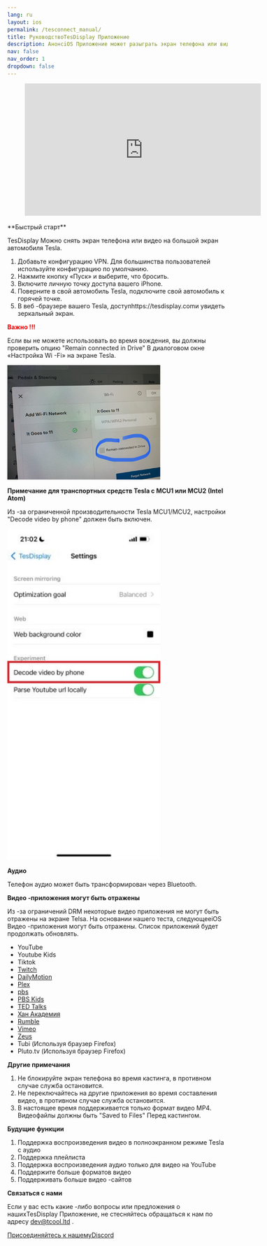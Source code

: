 ```yaml
---
lang: ru
layout: ios
permalink: /tesconnect_manual/
title: РуководствоTesDisplay Приложение
description: АнонсiOS Приложение может разыграть экран телефона или видео в Tesla во время вождения.
nav: false
nav_order: 1
dropdown: false
---
```

<!-- _pages/tesconnect_manual.md -->
<!-- blank line -->
<figure class= "video-container" >
  <iframe width= "540"  height= "303"  src= "https://www.youtube.com/embed/gxGi8oQ0bmM"  frameborder= "0"  allowfullscreen= "true" > </iframe>
</figure>
<!-- blank line -->
 **Быстрый старт** 

TesDisplay Можно снять экран телефона или видео на большой экран автомобиля Tesla.
1. Добавьте конфигурацию VPN. Для большинства пользователей используйте конфигурацию по умолчанию.
2. Нажмите кнопку «Пуск» и выберите, что бросить.
3. Включите личную точку доступа вашего iPhone.
4. Поверните в свой автомобиль Tesla, подключите свой автомобиль к горячей точке.
5. В веб -браузере вашего Tesla, доступhttps://tesdisplay.comи увидеть зеркальный экран.

 **<span style="color: red"> <b> Важно !!! </b></span>** 

<p> Если вы не можете использовать во время вождения, вы должны проверить опцию "Remain connected in Drive"  В диалоговом окне «Настройка Wi -Fi» на экране Tesla. </p>
<img src= "/assets/img/wifi-connected.jpg"  width= "350px" >

 **Примечание для транспортных средств Tesla с MCU1 или MCU2 (Intel Atom)** 
<p> Из -за ограниченной производительности Tesla MCU1/MCU2, настройки "Decode video by phone"  должен быть включен. </p>
<img src= "/assets/img/mcu-setting.jpg"  width= "350px" >

 **Аудио** 

Телефон аудио может быть трансформирован через Bluetooth.

<a id = "video_apps" > **Видео -приложения могут быть отражены** </a>

Из -за ограничений DRM некоторые видео приложения не могут быть отражены на экране Telsa.
На основании нашего теста, следующееiOS Видео -приложения могут быть отражены.
Список приложений будет продолжать обновлять.

- YouTube
- Youtube Kids
- Tiktok
- <a href='/demo-twitch'>Twitch</a>
- <a href='/demo-dailymotion'>DailyMotion</a>
- <a href='/demo-plex'>Plex</a>
- <a href='/demo-pbs'> pbs </a>
- <a href='/demo-pbskids'>PBS Kids</a>
- <a href='/demo-Ted'>TED Talks</a>
- <a href='/demo-khan'> Хан Академия </a>
- <a href='/demo-rumble'>Rumble</a>
- <a href='/demo-vimeo'>Vimeo</a>
- <a href='/demo-zeus'>Zeus</a>
- Tubi (Используя браузер Firefox)
- Pluto.tv (Используя браузер Firefox)


 **Другие примечания** 

1. Не блокируйте экран телефона во время кастинга, в противном случае служба остановится.
2. Не переключайтесь на другие приложения во время составления видео, в противном случае служба остановится.
3. В настоящее время поддерживается только формат видео MP4. Видеофайлы должны быть "Saved to Files"  Перед кастингом.

 **Будущие функции** 

1. Поддержка воспроизведения видео в полноэкранном режиме Tesla с аудио
2. Поддержка плейлиста
3. Поддержка воспроизведения аудио только для видео на YouTube
4. Поддержите больше форматов видео
5. Поддерживать больше видео -сайтов

 **Связаться с нами** 

Если у вас есть какие -либо вопросы или предложения о нашихTesDisplay Приложение, не стесняйтесь обращаться к нам по адресу <a href = "mailto:dev@tcool.ltd" > dev@tcool.ltd </a>.
<p> <a href = "https://discord.gg/Tvbs9uWcN9"  цель = "_blank" > Присоединяйтесь к нашемуDiscord</a> </p>

